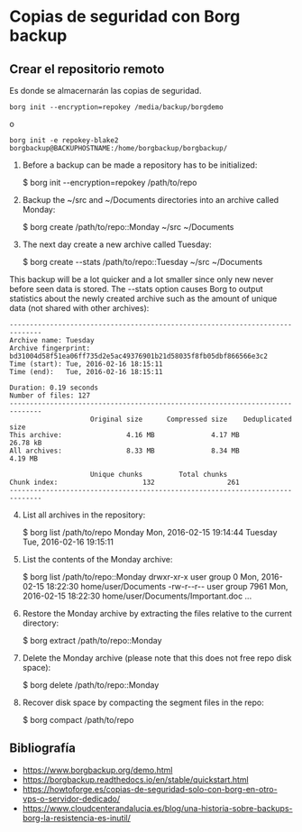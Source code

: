 # Copias de seguridad con Borg backup

## Crear el repositorio remoto

Es donde se almacernarán las copias de seguridad.

    borg init --encryption=repokey /media/backup/borgdemo

o

    borg init -e repokey-blake2 borgbackup@BACKUPHOSTNAME:/home/borgbackup/borgbackup/

 1. Before a backup can be made a repository has to be initialized:

    $ borg init --encryption=repokey /path/to/repo

 2. Backup the ~/src and ~/Documents directories into an archive called Monday:

    $ borg create /path/to/repo::Monday ~/src ~/Documents

 3. The next day create a new archive called Tuesday:

    $ borg create --stats /path/to/repo::Tuesday ~/src ~/Documents

This backup will be a lot quicker and a lot smaller since only new never before seen data is stored. The --stats option causes Borg to output statistics about the newly created archive such as the amount of unique data (not shared with other archives):

    ------------------------------------------------------------------------------
    Archive name: Tuesday
    Archive fingerprint: bd31004d58f51ea06ff735d2e5ac49376901b21d58035f8fb05dbf866566e3c2
    Time (start): Tue, 2016-02-16 18:15:11
    Time (end):   Tue, 2016-02-16 18:15:11

    Duration: 0.19 seconds
    Number of files: 127
    ------------------------------------------------------------------------------
                        Original size      Compressed size    Deduplicated size
    This archive:                4.16 MB              4.17 MB             26.78 kB
    All archives:                8.33 MB              8.34 MB              4.19 MB

                        Unique chunks         Total chunks
    Chunk index:                     132                  261
    ------------------------------------------------------------------------------

 4. List all archives in the repository:

    $ borg list /path/to/repo
    Monday                               Mon, 2016-02-15 19:14:44
    Tuesday                              Tue, 2016-02-16 19:15:11

 5. List the contents of the Monday archive:

    $ borg list /path/to/repo::Monday
    drwxr-xr-x user   group          0 Mon, 2016-02-15 18:22:30 home/user/Documents
    -rw-r--r-- user   group       7961 Mon, 2016-02-15 18:22:30 home/user/Documents/Important.doc
    ...

 6. Restore the Monday archive by extracting the files relative to the current directory:

    $ borg extract /path/to/repo::Monday

 7. Delete the Monday archive (please note that this does not free repo disk space):

    $ borg delete /path/to/repo::Monday

 8. Recover disk space by compacting the segment files in the repo:

    $ borg compact /path/to/repo





Bibliografía
------------
 * https://www.borgbackup.org/demo.html
 * https://borgbackup.readthedocs.io/en/stable/quickstart.html
 * https://howtoforge.es/copias-de-seguridad-solo-con-borg-en-otro-vps-o-servidor-dedicado/
 * https://www.cloudcenterandalucia.es/blog/una-historia-sobre-backups-borg-la-resistencia-es-inutil/